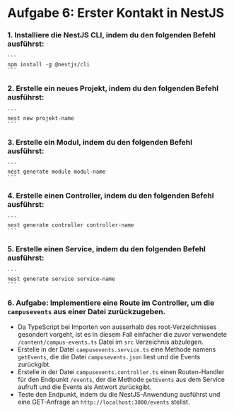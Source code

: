 # Aufgabe 6: Erster Kontakt in NestJS

### 1. Installiere die NestJS CLI, indem du den folgenden Befehl ausführst:
    ```
    npm install -g @nestjs/cli
    ```

### 2. Erstelle ein neues Projekt, indem du den folgenden Befehl ausführst:
    ```
    nest new projekt-name
    ```

### 3. Erstelle ein Modul, indem du den folgenden Befehl ausführst:
    ```
    nest generate module modul-name
    ```

### 4. Erstelle einen Controller, indem du den folgenden Befehl ausführst:
    ```
    nest generate controller controller-name
    ```

### 5. Erstelle einen Service, indem du den folgenden Befehl ausführst:
    ```
    nest generate service service-name
    ```

### 6. Aufgabe: Implementiere eine Route im Controller, um die `campusevents` aus einer Datei zurückzugeben.

- Da TypeScript bei Importen von ausserhalb des root-Verzeichnisses gesondert vorgeht, ist es in diesem Fall einfacher die zuvor verwendete `/content/campus-events.ts` Datei im `src` Verzeichnis abzulegen.
- Erstelle in der Datei `campusevents.service.ts` eine Methode namens `getEvents`, die die Datei `campusevents.json` liest und die Events zurückgibt.
- Erstelle in der Datei `campusevents.controller.ts` einen Routen-Handler für den Endpunkt `/events`, der die Methode `getEvents` aus dem Service aufruft und die Events als Antwort zurückgibt.
- Teste den Endpunkt, indem du die NestJS-Anwendung ausführst und eine GET-Anfrage an `http://localhost:3000/events` stellst.

